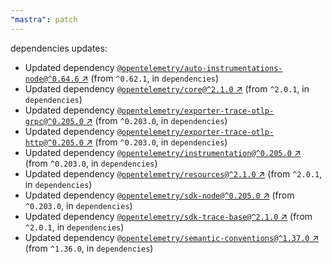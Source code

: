 ```yaml
---
"mastra": patch
---
```

dependencies updates:
  - Updated dependency [`@opentelemetry/auto-instrumentations-node@^0.64.6` ↗︎](https://www.npmjs.com/package/@opentelemetry/auto-instrumentations-node/v/0.64.6) (from `^0.62.1`, in `dependencies`)
  - Updated dependency [`@opentelemetry/core@^2.1.0` ↗︎](https://www.npmjs.com/package/@opentelemetry/core/v/2.1.0) (from `^2.0.1`, in `dependencies`)
  - Updated dependency [`@opentelemetry/exporter-trace-otlp-grpc@^0.205.0` ↗︎](https://www.npmjs.com/package/@opentelemetry/exporter-trace-otlp-grpc/v/0.205.0) (from `^0.203.0`, in `dependencies`)
  - Updated dependency [`@opentelemetry/exporter-trace-otlp-http@^0.205.0` ↗︎](https://www.npmjs.com/package/@opentelemetry/exporter-trace-otlp-http/v/0.205.0) (from `^0.203.0`, in `dependencies`)
  - Updated dependency [`@opentelemetry/instrumentation@^0.205.0` ↗︎](https://www.npmjs.com/package/@opentelemetry/instrumentation/v/0.205.0) (from `^0.203.0`, in `dependencies`)
  - Updated dependency [`@opentelemetry/resources@^2.1.0` ↗︎](https://www.npmjs.com/package/@opentelemetry/resources/v/2.1.0) (from `^2.0.1`, in `dependencies`)
  - Updated dependency [`@opentelemetry/sdk-node@^0.205.0` ↗︎](https://www.npmjs.com/package/@opentelemetry/sdk-node/v/0.205.0) (from `^0.203.0`, in `dependencies`)
  - Updated dependency [`@opentelemetry/sdk-trace-base@^2.1.0` ↗︎](https://www.npmjs.com/package/@opentelemetry/sdk-trace-base/v/2.1.0) (from `^2.0.1`, in `dependencies`)
  - Updated dependency [`@opentelemetry/semantic-conventions@^1.37.0` ↗︎](https://www.npmjs.com/package/@opentelemetry/semantic-conventions/v/1.37.0) (from `^1.36.0`, in `dependencies`)
